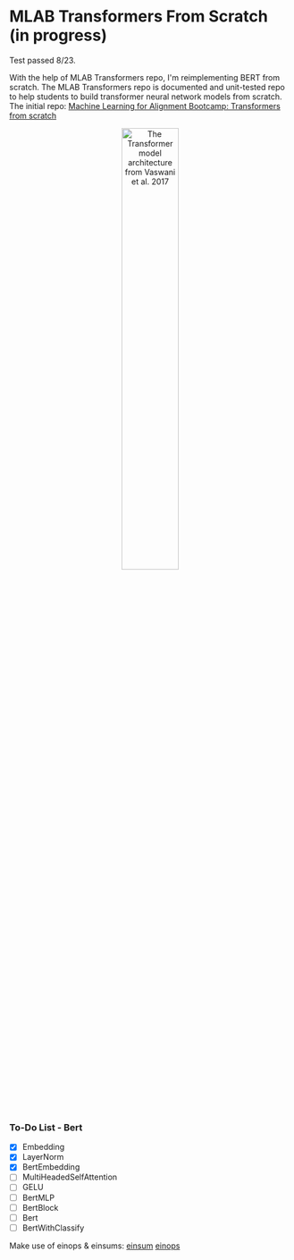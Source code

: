 # MLAB Transformers From Scratch (in progress)

Test passed 8/23.

With the help of MLAB Transformers repo, I'm reimplementing BERT from scratch. The MLAB Transformers repo is documented and unit-tested repo to help students to build transformer neural network models from scratch.
The initial repo: [Machine Learning for Alignment Bootcamp: Transformers from scratch](https://github.com/mukobi/MLAB-Transformers-From-Scratch)

<p align="center">
	<img src="./transformer_architecture.png" width=45% alt="The Transformer model architecture from Vaswani et al. 2017"/>
</p>

### To-Do List - Bert
- [x] Embedding
- [x] LayerNorm
- [x] BertEmbedding
- [ ] MultiHeadedSelfAttention
- [ ] GELU
- [ ] BertMLP
- [ ] BertBlock
- [ ] Bert
- [ ] BertWithClassify

Make use of einops & einsums:
[einsum](https://rockt.github.io/2018/04/30/einsum)
[einops](http://einops.rocks/)
